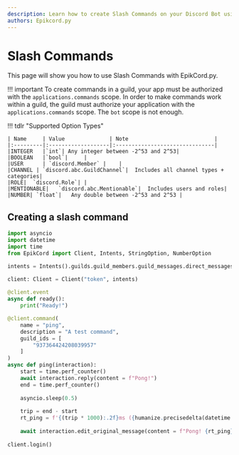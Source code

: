 ```yaml
---
description: Learn how to create Slash Commands on your Discord Bot using the Epikcord.py library!
authors: Epikcord.py
---
```


# Slash Commands

This page will show you how to use Slash Commands with EpikCord.py. 

!!! important
	To create commands in a guild, your app must be authorized with the `applications.commands` scope. In order to make commands work within a guild, the guild must authorize your application with the `applications.commands` scope. The `bot` scope is not enough.


!!! tdlr "Supported Option Types"
	
	| Name     | Value              | Note                           |
	|:---------|:-------------------|:-------------------------------|
	|INTEGER   |`int`| Any integer between -2^53 and 2^53|
	|BOOLEAN   |`bool`|     |	
	|USER	   | `discord.Member` |    |	
	|CHANNEL | `discord.abc.GuildChannel`|	Includes all channel types + categories|
	|ROLE|	`discord.Role`| |	
	|MENTIONABLE|	`discord.abc.Mentionable`|	Includes users and roles|
	|NUMBER| `float`|	Any double between -2^53 and 2^53 |

## Creating a slash command

```py
import asyncio
import datetime
import time
from EpikCord import Client, Intents, StringOption, NumberOption

intents = Intents().guilds.guild_members.guild_messages.direct_messages.message_content

client: Client = Client("token", intents)
  
@client.event
async def ready():
    print("Ready!")

@client.command(
    name = "ping",
    description = "A test command",
    guild_ids = [
        "937364424208039957"
    ]
)
async def ping(interaction):
    start = time.perf_counter()
    await interaction.reply(content = f"Pong!")
    end = time.perf_counter()
    
    asyncio.sleep(0.5)
    
    trip = end - start
    rt_ping = f'{(trip * 1000):.2f}ms ({humanize.precisedelta(datetime.timedelta(seconds=trip))})'
    
    await interaction.edit_original_message(content = f"Pong! {rt_ping}")
    
client.login()
```
